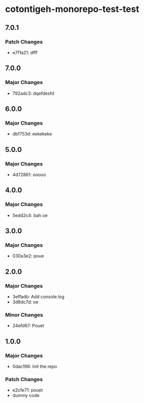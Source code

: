 # cotontigeh-monorepo-test-test

## 7.0.1

### Patch Changes

- e7f1a21: dfff

## 7.0.0

### Major Changes

- 792adc3: dqefdesfd

## 6.0.0

### Major Changes

- dbf753d: eekekeke

## 5.0.0

### Major Changes

- 4d72861: ooooo

## 4.0.0

### Major Changes

- 5edd2c4: bah oe

## 3.0.0

### Major Changes

- 030a3e2: poue

## 2.0.0

### Major Changes

- 3effadb: Add console.log
- 3d8dc7d: oe

### Minor Changes

- 24efd67: Pouet

## 1.0.0

### Major Changes

- 0dac196: Init the repo

### Patch Changes

- e2cfe71: pouet
- dummy code
